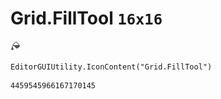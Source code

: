 # Grid.FillTool `16x16`
<img src="/img/Grid.FillTool.png" width=16 height=16>

``` CSharp
EditorGUIUtility.IconContent("Grid.FillTool")
```
```
4459545966167170145
```
